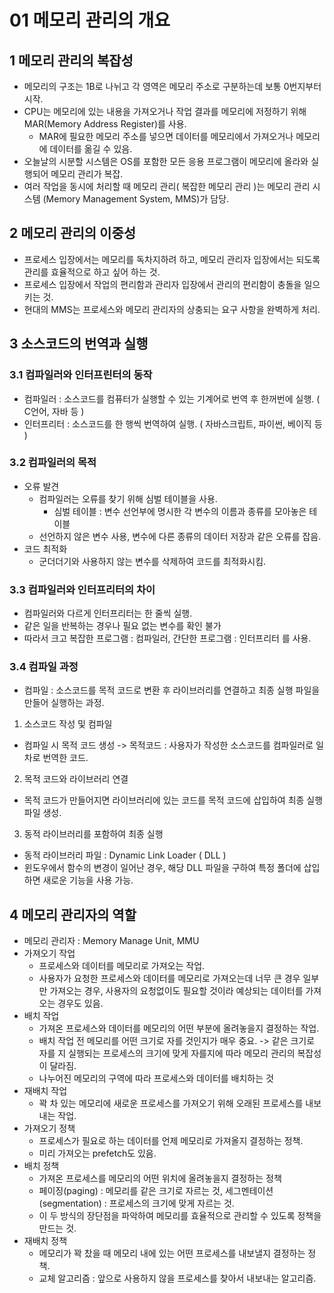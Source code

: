 # 01 메모리 관리의 개요
## 1 메모리 관리의 복잡성
- 메모리의 구조는 1B로 나뉘고 각 영역은 메모리 주소로 구분하는데 보통 0번지부터 시작.
- CPU는 메모리에 있는 내용을 가져오거나 작업 결과를 메모리에 저정하기 위해 MAR(Memory Address Register)를 사용.
  + MAR에 필요한 메모리 주소를 넣으면 데이터를 메모리에서 가져오거나 메모리에 데이터를 옮길 수 있음.
- 오늘날의 시분할 시스템은 OS를 포함한 모든 응용 프로그램이 메모리에 올라와 실행되어 메모리 관리가 복잡.
- 여러 작업을 동시에 처리할 때 메모리 관리( 복잡한 메모리 관리 )는 메모리 관리 시스템 (Memory Management System, MMS)가 담당.
## 2 메모리 관리의 이중성
- 프로세스 입장에서는 메모리를 독차지하려 하고, 메모리 관리자 입장에서는 되도록 관리를 효율적으로 하고 싶어 하는 것.
- 프로세스 입장에서 작업의 편리함과 관리자 입장에서 관리의 편리함이 충돌을 일으키는 것.
- 현대의 MMS는 프로세스와 메모리 관리자의 상충되는 요구 사항을 완벽하게 처리.
## 3 소스코드의 번역과 실행
### 3.1 컴파일러와 인터프린터의 동작
- 컴파일러 : 소스코드를 컴퓨터가 실행할 수 있는 기계어로 번역 후 한꺼번에 실행. ( C언어, 자바 등 )
- 인터프리터 : 소스코드를 한 행씩 번역하여 실행. ( 자바스크립트, 파이썬, 베이직 등 )
### 3.2 컴파일러의 목적
- 오류 발견
  + 컴파일러는 오류를 찾기 위해 심벌 테이블을 사용.
    - 심벌 테이블 : 변수 선언부에 명시한 각 변수의 이름과 종류를 모아놓은 테이블
  + 선언하지 않은 변수 사용, 변수에 다른 종류의 데이터 저장과 같은 오류를 잡음.
- 코드 최적화
  + 군더더기와 사용하지 않는 변수를 삭제하여 코드를 최적화시킴.
### 3.3 컴파일러와 인터프리터의 차이
- 컴파일러와 다르게 인터프리터는 한 줄씩 실행.
- 같은 일을 반복하는 경우나 필요 없는 변수를 확인 불가
- 따라서 크고 복잡한 프로그램 : 컴파일러, 간단한 프로그램 : 인터프리터 를 사용.
### 3.4 컴파일 과정
- 컴파일 : 소스코드를 목적 코드로 변환 후 라이브러리를 연결하고 최종 실행 파일을 만들어 실행하는 과정.
1. 소스코드 작성 및 컴파일
  - 컴파일 시 목적 코드 생성 -> 목적코드 : 사용자가 작성한 소스코드를 컴파일러로 일차로 번역한 코드.
2. 목적 코드와 라이브러리 연결
  - 목적 코드가 만들어지면 라이브러리에 있는 코드를 목적 코드에 삽입하여 최종 실행 파일 생성.
3. 동적 라이브러리를 포함하여 최종 실행
  - 동적 라이브러리 파일 : Dynamic Link Loader ( DLL )
  - 윈도우에서 함수의 변경이 일어난 경우, 해당 DLL 파일을 구하여 특정 폴더에 삽입하면 새로운 기능을 사용 가능.
## 4 메모리 관리자의 역할
- 메모리 관리자 : Memory Manage Unit, MMU
- 가져오기 작업
  + 프로세스와 데이터를 메모리로 가져오는 작업.
  + 사용자가 요청한 프로세스와 데이터를 메모리로 가져오는데 너무 큰 경우 일부만 가져오는 경우, 사용자의 요청없이도 필요할 것이라 예상되는 데이터를 가져오는 경우도 있음.
- 배치 작업
  + 가져온 프로세스와 데이터를 메모리의 어떤 부분에 올려놓을지 결정하는 작업.
  + 배치 작업 전 메모리를 어떤 크기로 자를 것인지가 매우 중요. -> 같은 크기로 자를 지 실행되는 프로세스의 크기에 맞게 자를지에 따라 메모리 관리의 복잡성이 달라짐.
  + 나누어진 메모리의 구역에 따라 프로세스와 데이터를 배치하는 것
- 재배치 작업
  + 꽉 차 있는 메모리에 새로운 프로세스를 가져오기 위해 오래된 프로세스를 내보내는 작업.
- 가져오기 정책
  + 프로세스가 필요로 하는 데이터를 언제 메모리로 가져올지 결정하는 정책.
  + 미리 가져오는 prefetch도 있음.
- 배치 정책
  + 가져온 프로세스를 메모리의 어떤 위치에 올려놓을지 결정하는 정책
  + 페이징(paging) : 메모리를 같은 크기로 자르는 것, 세그멘테이션(segmentation) : 프로세스의 크기에 맞게 자르는 것.
  + 이 두 방식의 장단점을 파악하여 메모리를 효율적으로 관리할 수 있도록 정책을 만드는 것.
- 재배치 정책
  + 메모리가 꽉 찼을 때 메모리 내에 있는 어떤 프로세스를 내보낼지 결정하는 정책.
  + 교체 알고리즘 : 앞으로 사용하지 않을 프로세스를 찾아서 내보내는 알고리즘.
